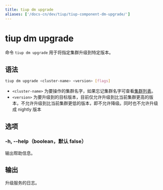 ```yaml
---
title: tiup dm upgrade
aliases: ['/docs-cn/dev/tiup/tiup-component-dm-upgrade/']
---
```


# tiup dm upgrade

命令 `tiup dm upgrade` 用于将指定集群升级到特定版本。

## 语法

```sh
tiup dm upgrade <cluster-name> <version> [flags]
```

- `<cluster-name>` 为要操作的集群名字，如果忘记集群名字可查看[集群列表](/tiup/tiup-component-dm-list.md)。
- `<version>` 为要升级到的目标版本，目前仅允许升级到比当前集群更高的版本，不允许升级到比当前集群更低的版本，即不允许降级。同时也不允许升级成 nightly 版本

## 选项

### -h, --help（boolean，默认 false）

输出帮助信息。

## 输出

升级服务的日志。